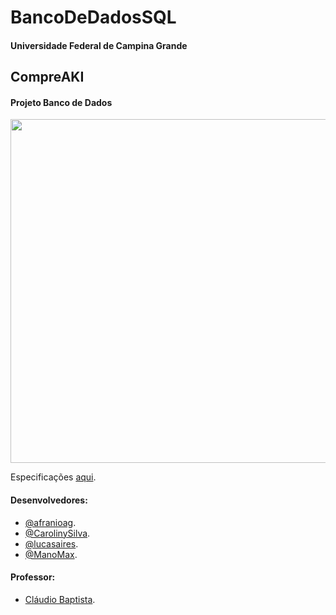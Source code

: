 # BancoDeDadosSQL
#### Universidade Federal de Campina Grande

## CompreAKI
#### Projeto Banco de Dados

<img src="https://i.imgur.com/PyGgB8F.png" alt="" width="850" height="550" />

Especificações [aqui](https://drive.google.com/file/d/1gLBM9L-V7fMxNv8IYO2l_4jsX385W7mK/view?usp=sharing).

#### Desenvolvedores:
- [@afranioag](https://github.com/afranioag).
- [@CarolinySilva](https://github.com/CarolinySilva).
- [@lucasaires](https://github.com/lucasaires).
- [@ManoMax](https://github.com/ManoMax).

#### Professor:
- [Cláudio Baptista](https://sites.google.com/view/bancodedados1).
